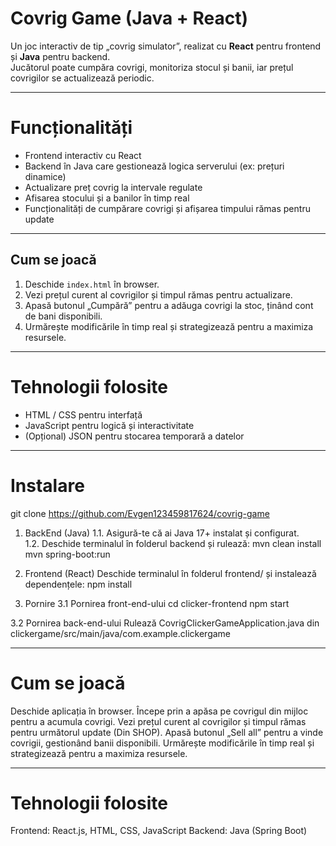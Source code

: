 # Covrig Game (Java + React)

Un joc interactiv de tip „covrig simulator”, realizat cu **React** pentru frontend și **Java** pentru backend.  
Jucătorul poate cumpăra covrigi, monitoriza stocul și banii, iar prețul covrigilor se actualizează periodic.

---

# Funcționalități

- Frontend interactiv cu React
- Backend în Java care gestionează logica serverului (ex: prețuri dinamice)
- Actualizare preț covrig la intervale regulate
- Afisarea stocului și a banilor în timp real
- Funcționalități de cumpărare covrigi și afișarea timpului rămas pentru update

---

## Cum se joacă

1. Deschide `index.html` în browser.  
2. Vezi prețul curent al covrigilor și timpul rămas pentru actualizare.  
3. Apasă butonul „Cumpără” pentru a adăuga covrigi la stoc, ținând cont de bani disponibili.  
4. Urmărește modificările în timp real și strategizează pentru a maximiza resursele.  

---

# Tehnologii folosite

- HTML / CSS pentru interfață
- JavaScript pentru logică și interactivitate
- (Opțional) JSON pentru stocarea temporară a datelor

---

# Instalare

git clone https://github.com/Evgen123459817624/covrig-game

1. BackEnd (Java)
  1.1. Asigură-te că ai Java 17+ instalat și configurat.  
  1.2. Deschide terminalul în folderul backend și rulează:
  mvn clean install
  mvn spring-boot:run

2. Frontend (React)
  Deschide terminalul în folderul frontend/ și instalează dependențele:
  npm install

3. Pornire
  3.1 Pornirea front-end-ului
    cd clicker-frontend
    npm start

  3.2 Pornirea back-end-ului 
    Rulează CovrigClickerGameApplication.java din clickergame/src/main/java/com.example.clickergame

---

# Cum se joacă

Deschide aplicația în browser.
Începe prin a apăsa pe covrigul din mijloc pentru a acumula covrigi.
Vezi prețul curent al covrigilor și timpul rămas pentru următorul update (Din SHOP).
Apasă butonul „Sell all” pentru a vinde covrigii, gestionând banii disponibili.
Urmărește modificările în timp real și strategizează pentru a maximiza resursele.

---

# Tehnologii folosite

Frontend: React.js, HTML, CSS, JavaScript
Backend: Java (Spring Boot)

